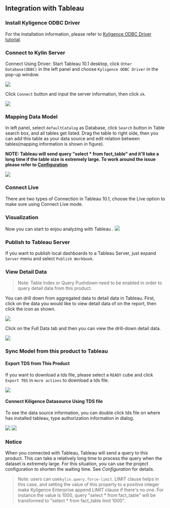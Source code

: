 
## Integration with Tableau 

### Install Kyligence ODBC Driver

For the installation information, please refer to [Kyligence ODBC Driver tutorial](../driver/kyligence_odbc.en.md).

### Connect to Kylin Server
Connect Using Driver: Start Tableau 10.1 desktop, click `Other Database(ODBC)` in the left panel and choose `Kyligence ODBC Driver` in the pop-up window. 


![](images/tableau_10/1_en.png)

Click `Connect` button and input the server information, then click `ok`.

![](images/tableau_10/2_en.png)


### Mapping Data Model
In left panel, select `defaultCatalog` as Database, click `Search` button in Table search box, and all tables get listed. Drag the table to right side, then you can add this table as your data source and edit relation between tables(mapping information is shown in figure).

**NOTE: Tableau will send query "select \* from fact\_table" and it'll take a long time if the table size is extremely large. To work around the issue please refer to [Configuration](../config/basic_settings.en.md#kylinqueryforce-limit)**

![](images/tableau_10/step5_en.png)


### Connect Live

There are two types of Connection in Tableau 10.1, choose the Live option to make sure using Connect Live mode.

### Visualization

Now you can start to enjou analyzing with Tableau .
![](images/tableau_10/step13_en.png)

### Publish to Tableau Server
If you want to publish local dashboards to a Tableau Server, just expand `Server` menu and select `Publish Workbook`.

### View Detail Data

> Note: Table Index or Query Pushdown need to be enabled in order to query detail data from this product.

You can drill down from aggregated data to detail data in Tableau. First, click on the data you would like to view detail data of on the report, then click the icon as shown. 

![](images/tableau_10/step15_en.png)

Click on the Full Data tab and then you can view the drill-down detail data.

![](images/tableau_10/step16_en.png)

### Sync Model from this product to Tableau

#### **Export TDS from This Product**

If you want to download a tds file, please select a `READY` cube and click `Export TDS` in `more actions` to download a tds file.

![](images/tableau_10/step17_en.png)

#### Connect Kiligence Datasource Using TDS file
To see the data source information, you can double click tds file on where has installed tableau, type authorization information in dialog.

![](images/tableau_10/step18_en.png)
![](images/tableau_10/step19_en.png)

### Notice

When you connected with Tableau, Tableau will send a query to this product. This can take a relatively long time to process the query when the dataset is extremely large. For this situation, you can use the project configuration to shorten the waiting time. See *Configuration* for details.

> Note: users can use`kylin.query.force-limit`. LIMIT clause helps in this case, and setting the value of this property to a positive integer make Kyligence Enterprise append LIMIT clause if there's no one. For instance the value is 1000, query "select * from fact_table" will be transformed to "select * from fact_table limit 1000". 

